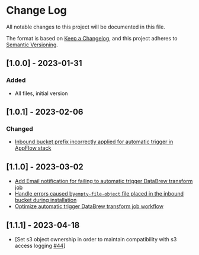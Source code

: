 # Change Log

All notable changes to this project will be documented in this file.

The format is based on [Keep a Changelog](https://keepachangelog.com/en/1.0.0/),
and this project adheres to [Semantic Versioning](https://semver.org/spec/v2.0.0.html).

## [1.0.0] - 2023-01-31

### Added

- All files, initial version

## [1.0.1] - 2023-02-06

### Changed

- [Inbound bucket prefix incorrectly applied for automatic trigger in AppFlow stack](https://github.com/aws-solutions/data-connectors-for-aws-clean-rooms/issues/11)

## [1.1.0] - 2023-03-02

- [Add Email notification for failing to automatic trigger DataBrew transform job](https://github.com/aws-solutions/data-connectors-for-aws-clean-rooms/issues/6)
- [Handle errors caused by`empty-file-object` file placed in the inbound bucket during installation](https://github.com/aws-solutions/data-connectors-for-aws-clean-rooms/issues/19)
- [Optimize automatic trigger DataBrew transform job workflow](https://github.com/aws-solutions/data-connectors-for-aws-clean-rooms/issues/7)

## [1.1.1] - 2023-04-18
- [Set s3 object ownership in order to maintain compatibility with s3 access logging [#44](https://github.com/aws-solutions/data-connectors-for-aws-clean-rooms/issues/44)]